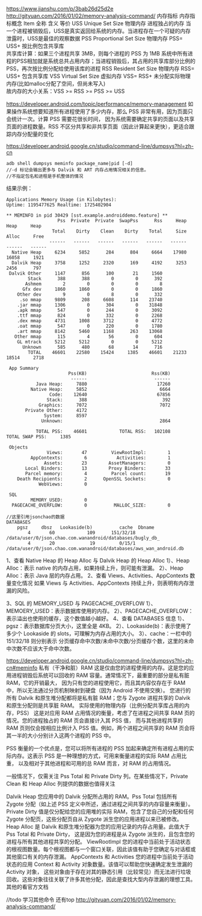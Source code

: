 https://www.jianshu.com/p/3bab26d25d2e
http://gityuan.com/2016/01/02/memory-analysis-command/
内存指标
内存指标概念
Item	全称	                 含义	    等价
USS	Unique Set Size	         物理内存	进程独占的内存   当一个进程被销毁后，USS是真实返回给系统的内存。当进程存在一个可疑的内存泄露时，USS是最佳的观察数据
PSS	Proportional Set Size	 物理内存	PSS= USS+ 按比例包含共享库   
                             共享库计算：如果三个进程共享 3MB，则每个进程的 PSS 为 1MB 
                             系统中所有进程的PSS相加就是系统总共占用内存；当进程销毁后，其占用的共享库部分比例的PSS，再次按比例分配给使用该库的进程
RSS	Resident Set Size	     物理内存	RSS= USS+ 包含共享库
VSS	Virtual Set Size	     虚拟内存	VSS= RSS+ 未分配实际物理内存(比如malloc分配了空间，但尚未写入)  
故内存的大小关系：VSS >= RSS >= PSS >= USS

https://developer.android.com/topic/performance/memory-management
如果操作系统想要知道所有进程使用了多少内存，那么 PSS 非常有用，因为页面只会统计一次。计算 PSS 需要花很长时间，
因为系统需要确定共享的页面以及共享页面的进程数量。RSS 不区分共享和非共享页面（因此计算起来更快），更适合跟踪内存分配量的变化


https://developer.android.google.cn/studio/command-line/dumpsys?hl=zh-cn
```
adb shell dumpsys meminfo package_name|pid [-d]
//-d 标记会输出更多与 Dalvik 和 ART 内存占用情况相关的信息。
//不指定包名和进程是手机整体的情况
```
结果示例：
```
Applications Memory Usage (in Kilobytes):
Uptime: 1195477625 Realtime: 1725402904

** MEMINFO in pid 30429 [sst.example.androiddemo.feature] **
                   Pss  Private  Private  SwapPss      Rss     Heap     Heap     Heap
                 Total    Dirty    Clean    Dirty    Total     Size    Alloc     Free
                ------   ------   ------   ------   ------   ------   ------   ------
  Native Heap     6234     5852      284      804     6664    17980    16058     1921
  Dalvik Heap     3758     1252     2320      169     4192     3253     2456      797
 Dalvik Other     1147      856      100       21     1560                           
        Stack      388      388        0        0      392                           
       Ashmem        2        0        0        0        8                           
      Gfx dev     1860     1860        0        0     1860                           
    Other dev        9        0        8        0      332                           
     .so mmap     9809      208     6608      114    23740                           
    .jar mmap     1306        0      304        0    31848                           
    .apk mmap      547        0      244        0     3092                           
    .ttf mmap      824        0      332        0     2268                           
    .dex mmap     4731     1008     3712        0     4772                           
    .oat mmap      547        0      220        0     1780                           
    .art mmap     8142     5460     1168      263    13068                           
   Other mmap      115        4       56        0      604                           
    GL mtrack     5212     5212        0        0     5212                           
      Unknown      585      480       68       14      716                           
        TOTAL    46601    22580    15424     1385    46601    21233    18514     2718
 
 App Summary
                       Pss(KB)                        Rss(KB)
                        ------                         ------
           Java Heap:     7880                          17260
         Native Heap:     5852                           6664
                Code:    12640                          67856
               Stack:      388                            392
            Graphics:     7072                           7072
       Private Other:     4172
              System:     8597
             Unknown:                                    2864
 
           TOTAL PSS:    46601            TOTAL RSS:   102108       TOTAL SWAP PSS:     1385
 
 Objects
               Views:       47         ViewRootImpl:        1
         AppContexts:        6           Activities:        1
              Assets:       23        AssetManagers:        0
       Local Binders:       13        Proxy Binders:       33
       Parcel memory:        4         Parcel count:       19
    Death Recipients:        2      OpenSSL Sockets:        0
            WebViews:        0
 
 SQL
         MEMORY_USED:        0
  PAGECACHE_OVERFLOW:        0          MALLOC_SIZE:        0

//这里引用jsonchao的数据  
DATABASES
    pgsz     dbsz   Lookaside(b)          cache  Dbname
        4       60            109      151/32/18  /data/user/0/json.chao.com.wanandroid/databases/bugly_db_
        4       20             19         0/15/1  /data/user/0/json.chao.com.wanandroid/databases/aws_wan_android.db
```
1、查看 Native Heap 的 Heap Alloc 与 Dalvik Heap 的 Heap Alloc
  1）、Heap Alloc：表示 native 的内存占用，如果持续上升，则可能有泄漏。
  2）、Heap Alloc：表示 Java 层的内存占用。
2、查看 Views、Activities、AppContexts 数量变化情况
   如果 Views 与 Activities、AppContexts 持续上升，则表明有内存泄漏的风险。

3、SQL 的 MEMORY_USED 与 PAGECACHE_OVERFLOW
    1）、MEMOERY_USED：表示数据库使用的内存。
    2）、PAGECACHE_OVERFLOW：表示溢出也使用的缓存，这个数值越小越好。
4、查看 DATABASES 信息
    1）、pgsz：表示数据库分页大小，这里全是 4KB。
    2）、Lookaside(b)：表示使用了多少个 Lookaside 的 slots，可理解为内存占用的大小。
    3）、cache：一栏中的 151/32/18 则分别表示 分页缓存命中次数/未命中次数/分页缓存个数，这里的未命中次数不应该大于命中次数。

https://developer.android.google.cn/studio/command-line/dumpsys?hl=zh-cn#meminfo
私有（干净和脏）RAM
这是仅由您的进程使用的内存。这是您的应用进程销毁后系统可以回收的 RAM 容量。通常情况下，最重要的部分是私有脏 RAM，它的开销最大，
   因为只有您的进程使用它，而且其内容仅存在于 RAM 中，所以无法通过分页机制映射到硬盘（因为 Android 不使用交换）。
   您进行的所有 Dalvik 和原生堆分配都将是私有脏 RAM；您与 Zygote 进程共享的 Dalvik 和原生分配则是共享脏 RAM。
实际使用的物理内存（比例分配共享库占用的内存，PSS）
  这是对应用 RAM 占用情况的衡量，考虑了在进程之间共享 RAM 页的情况。您的进程独占的 RAM 页会直接计入其 PSS 值，
  而与其他进程共享的 RAM 页则仅会按相应比例计入 PSS 值。例如，两个进程之间共享的 RAM 页会将其一半的大小分别计入这两个进程的 PSS 中。

PSS 衡量的一个优点是，您可以将所有进程的 PSS 加起来确定所有进程占用的实际内存。这表示 PSS 是一种理想的方式，可用来衡量进程的实际 RAM 占用比重，
  以及相对于其他进程和可用的总 RAM 而言，对 RAM 的占用情况。

一般情况下，仅需关注 Pss Total 和 Private Dirty 列。在某些情况下，Private Clean 和 Heap Alloc 列提供的数据也值得关注

Dalvik Heap
您应用中的 Dalvik 分配所占用的 RAM。Pss Total 包括所有 Zygote 分配（如上述 PSS 定义中所述，通过进程之间共享的内存容量来衡量）。
  Private Dirty 值是仅分配给您的应用堆的实际 RAM，包含了您自己的分配和任何 Zygote 分配页，这些分配页自从 Zygote 派生您的应用进程以来已被修改。
Heap Alloc 是 Dalvik 和原生堆分配器为您的应用记录的内存占用量。此值大于 Pss Total 和 Private Dirty，
  这是因为您的进程是从 Zygote 派生的，且包含您的进程与所有其他进程共享的分配。
ViewRootImpl
  您的进程中当前处于活动状态的根视图数量。每个根视图都与一个窗口关联，因此该值有助于您确定与对话框或其他窗口有关的内存泄漏。
AppContexts 和 Activities
您的进程中当前处于活动状态的应用 Context 和 Activity 对象数量。该值可以帮助您快速确定发生泄漏的 Activity 对象，
   这些对象由于存在对其的静态引用（比较常见）而无法进行垃圾回收。这些对象往往关联了许多其他分配，因此是查找大型内存泄漏的理想工具。
其他的看官方文档


//todo 学习其他命令    还有top
http://gityuan.com/2016/01/02/memory-analysis-command/
